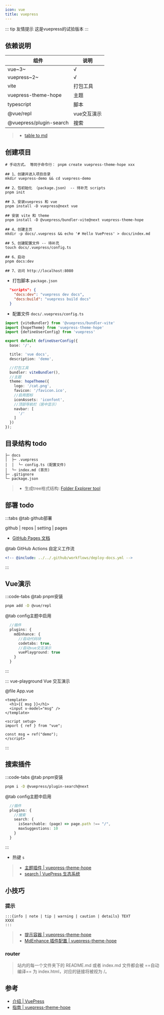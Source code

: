 ```yaml
---
icon: vue
title: vuepress
---
```


::: tip 友情提示
这是vuepress的试验版本
:::

## 依赖说明

| 组件                | 说明   |
|---------------------|------|
| vue~3~                | √    |
| vuepress~2~           | √    |
| vite                | 打包工具 |
| vuepress-theme-hope | 主题   |
| typescript          | 脚本   |
| @vue/repl          | vue交互演示   |
| @vuepress/plugin-search         | 搜索   |

> - [table to md](https://tableconvert.com/zh-cn/markdown-generator)

## 创建项目

```shell
# 手动方式。 等同于命令行： pnpm create vuepress-theme-hope xxx

## 1、创建并进入项目目录
mkdir vuepress-demo && cd vuepress-demo

## 2、包初始化 （package.json） -- 待补充 scripts
pnpm init

## 3、安装vuepress 和 vue
pnpm install -D vuepress@next vue

## 安装 vite 和 theme
pnpm install -D @vuepress/bundler-vite@next vuepress-theme-hope

## 4、创建主页
mkdir -p docs/.vuepress && echo '# Hello VuePress' > docs/index.md

## 5、创建配置文件 -- 待补充
touch docs/.vuepress/config.ts

## 6、启动
pnpm docs:dev

## 7、访问 http://localhost:8080
```

- 打包脚本 `package.json`

```json
  "scripts": {
    "docs:dev": "vuepress dev docs",
    "docs:build": "vuepress build docs"
  }
```

- 配置文件 `docs/.vuepress/config.ts`

```ts
import {viteBundler} from '@vuepress/bundler-vite'
import {hopeTheme} from 'vuepress-theme-hope'
import {defineUserConfig} from 'vuepress'

export default defineUserConfig({
  base: '/',

  title: 'vue docs',
  description: 'demo',

  //打包工具
  bundler: viteBundler(),
  //主题
  theme: hopeTheme({
    logo: '/cat.png',
    favicon: '/favicon.ico',
    //启用图标
    iconAssets: 'iconfont',
    //顶部导航栏（居中显示）
    navbar: [
      '/'
    ]
  })
});
```

## 目录结构 todo

```text
├─ docs
│  ├─ .vuepress
│  │  └─ config.ts (配置文件)
│  └─ index.md (首页)
├─ .gitignore
└─ package.json
```

> - 生成tree格式结构: [Folder Explorer tool](https://github.com/d2-projects/folder-explorer/releases)

## 部署 todo

:::tabs
@tab github部署

github | repos | setting | pages

- [GitHub Pages 文档](https://docs.github.com/zh/pages)

@tab GitHub Actions 自定义工作流

```yaml
<!-- @include: ../../.github/workflows/deploy-docs.yml -->
```

:::

## Vue演示

:::code-tabs
@tab pnpm安装

```bash
pnpm add -D @vue/repl
```

@tab config主题中启用

```ts title='docs/.vuepress/config.ts'
  //插件
  plugins: {
    mdEnhance: {
      //启动代码块
      codetabs: true,
      //启动vue交互演示
      vuePlayground: true
    }
  }
```

:::

::: vue-playground Vue 交互演示

@file App.vue

```vue
<template>
  <h1>{{ msg }}</h1>
  <input v-model="msg" />
</template>

<script setup>
import { ref } from "vue";

const msg = ref("demo");
</script>
```

:::

## 搜索插件

:::code-tabs
@tab pnpm安装

```bash
pnpm i -D @vuepress/plugin-search@next
```

@tab config主题中启用

```ts title='docs/.vuepress/config.ts'
  //插件
  plugins: {
    //搜索
    search: {
      isSearchable: (page) => page.path !== "/",
      maxSuggestions: 10
    }
  }
```

:::

- 热键 `s`

> - [主题插件 | vuepress-theme-hope](https://theme-hope.vuejs.press/zh/config/plugins/intro.html)
> - [search | VuePress 生态系统](https://ecosystem.vuejs.press/zh/plugins/search.html)

## 小技巧

### 提示

```text
:::{info | note | tip | warning | caution | details} TEXT
XXXX
:::
```

> - [提示容器 | vuepress-theme-hope](https://theme-hope.vuejs.press/zh/guide/markdown/hint.html)
> - [MdEnhance 插件配置 | vuepress-theme-hope](https://theme-hope.vuejs.press/zh/config/plugins/md-enhance.html#hint)

### router

> 站内的每一个文件夹下的 README.md 或者 index.md 文件都会被 ==自动编译== 为 index.html，对应的链接将被视为 /。

## 参考

- [介绍 | VuePress](https://v2.vuepress.vuejs.org/zh/guide/introduction.html)
- [指南 | vuepress-theme-hope](https://theme-hope.vuejs.press/zh/guide/)
